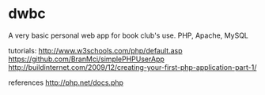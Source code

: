 # dwbc
A very basic personal web app for book club's use. PHP, Apache, MySQL

tutorials:
http://www.w3schools.com/php/default.asp
https://github.com/BranMci/simplePHPUserApp
http://buildinternet.com/2009/12/creating-your-first-php-application-part-1/

references
http://php.net/docs.php
